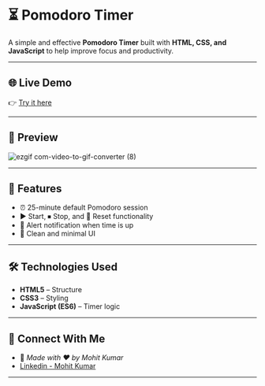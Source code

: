 # ⏳ Pomodoro Timer  

A simple and effective **Pomodoro Timer** built with **HTML, CSS, and JavaScript** to help improve focus and productivity.  

---

## 🌐 Live Demo  
👉 [Try it here](https://pomodoro-timer-jss.netlify.app/)  

---

## 📸 Preview  

![ezgif com-video-to-gif-converter (8)](https://github.com/user-attachments/assets/807e4e85-38fc-429f-a583-b8d23be413b9)


---


## 🚀 Features  
- ⏰ 25-minute default Pomodoro session  
- ▶️ Start, ⏹ Stop, and 🔄 Reset functionality  
- 📢 Alert notification when time is up  
- 🎨 Clean and minimal UI  

---

## 🛠️ Technologies Used  
- **HTML5** – Structure  
- **CSS3** – Styling  
- **JavaScript (ES6)** – Timer logic  

---

## 🤝 Connect With Me

- 👤 *Made with ❤️ by Mohit Kumar*
- [Linkedin - Mohit Kumar](https://www.linkedin.com/in/mohit-kumar16)

---
